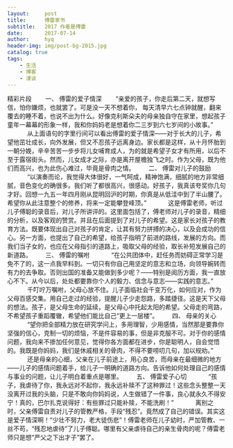 ```yaml
---
layout:     post
title:      傅雷家书
subtitle:   2017 作者是傅雷
date:       2017-07-14
author:     hyq
header-img: img/post-bg-2015.jpg
catalog: true
tags:
    - 生活
    - 博客
    - 漫谈
---
```


精彩片段
　　一、 傅雷的爱子情深
　　“亲爱的孩子，你走后第二天，就想写信，怕你嫌烦，也就罢了。可是没一天不想着你， 每天清早六七点钟就醒，翻来覆去的睡不着，也说不出为什么。好像克利斯朵夫的母亲独自守在家里，想起孩子童年一幕幕的形象一样，我和你妈妈老是想着你二三岁到六七岁间的小故事。” 　
　　从上面语句的字里行间可以看出傅雷的爱子情深——对于长大的儿子，希望他茁壮成长，向外发展，但又不忍孩子远离身边。家长都是这样，从十月怀胎到一朝分娩，辛辛苦苦一步步将儿女哺育成人，为的就是希望子女才有所用，以后不至于露宿街头。然而，儿女成才之际，亦是离开屋檐独飞之时。作为父母，既为他们而高兴，也为此伤心难过，毕竟是骨肉之情。
　　二、 傅雷对儿子的鼓励 　
　　“以演奏而论，我觉得大体很好，一气呵成，精神饱满，细腻的地方非常细腻，音色变化的确很多。我们听了都很高兴，很感动。好孩子，我真该夸奖你几句才好。回想一九五一年四月刚从昆明回沪的时期，你真是从低洼中到了半山腰了。希望你从此注意整个的修养，将来一定能攀登峰顶。” 　
　　这是傅雷老师，听过儿子傅聪的录音后，对儿子所讲评的。这里面包括了，傅老师对儿子的录音，精细的分析，以及客观的赞赏。并且在后面提到了对儿子的希望。这是家长对孩子的教育方法。既要体现出自己对孩子的肯定，让其有努力拼搏的决心，以及会成功的信心。另一方面，也提出了自己的希望，给孩子指明了前进的路线，发展的方向。而我们当子女的，也应在父母指引的道路上，吸取父母的经验，取长补短发展自己的新道路。
　　三、 傅雷的嘱咐 　
　　“在公共团体中，赶任务而妨碍正常学习是免不了的，这一点我早料到。一切只有你自己用坚定的意志和立场，向领导婉转而有力的去争取。否则出国的准备又能做到多少呢？——特别是阅历方面，我一直放心不下。从今以后，处处都要靠你个人的毅力、信念与意志——实践的意志。” 　
　　千叮咛万嘱咐，父母心放不住。儿子面临社会千变万化，如何应对，作为父母百感交集。用自己走过的经验，提醒儿子少走怨路，多踏捷径。这是天下父母的想法。孩子，是父母生命的延续，是父母心中托起太阳的希望。父母走的弯路，不希望孩子重蹈覆辙，希望他们能比自己“更上一层楼”。
　　四、 母亲的关心 　
　　“望你把全部精力放在研究学问上，多用理智，少用感情，当然那是要靠你坚强的信心，克制一切的烦恼，不是件容易的事，但是非克服不可。对于你的感情问题，我向来不掺加任何意见，觉得你各方面都在进步，你是聪明人，自会觉悟的。我既是你妈妈，我们是休戚相关的骨肉，不得不要唠叨几句，加以规劝。” 　
　　还是母亲的心细，父亲在儿子前途上，用心良苦，而母亲在最细微的地方——儿子的感情问题着手，给儿子一明确的道路方向。告诉他如何处理自己的感情与事业的问题，让儿子明白着重点是哪里。
　　五、 傅雷爱子心切 　
　　“孩子，我虐待了你，我永远对不起你，我永远补赎不了这种罪过！这些念头整整一天没离开过我的头脑，只是不敢向你妈妈说，人生做错了一件事，良心就永久不得安宁！真的，巴尔扎克说得好：有些罪过只能补赎，不能洗刷！” 　
　　离别之时，父亲傅雷自责对儿子的管教严格，手段“残忍”。竟然成了自己的错误。其实这是爱子情深啊！“少壮不努力，老大徒伤悲”！傅雷老师在儿子幼时，严加管教、一丝不苟，“残忍地虐待”了儿子傅聪。哪里有父亲虐待自己的亲生骨肉的呢？傅雷老师只是想“严父之下出才子”罢了。



